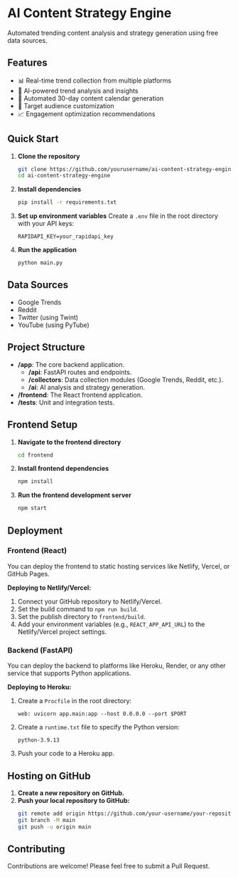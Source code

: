 # AI Content Strategy Engine

Automated trending content analysis and strategy generation using free data sources.

## Features

- 📊 Real-time trend collection from multiple platforms
- 🤖 AI-powered trend analysis and insights
- 📅 Automated 30-day content calendar generation
- 🎯 Target audience customization
- 📈 Engagement optimization recommendations

## Quick Start

1. **Clone the repository**
   ```bash
   git clone https://github.com/yourusername/ai-content-strategy-engine.git
   cd ai-content-strategy-engine
   ```

2. **Install dependencies**
   ```bash
   pip install -r requirements.txt
   ```

3. **Set up environment variables**
   Create a `.env` file in the root directory with your API keys:
   ```
   RAPIDAPI_KEY=your_rapidapi_key
   ```

4. **Run the application**
   ```bash
   python main.py
   ```

## Data Sources

- Google Trends
- Reddit
- Twitter (using Twint)
- YouTube (using PyTube)

## Project Structure

- **/app**: The core backend application.
  - **/api**: FastAPI routes and endpoints.
  - **/collectors**: Data collection modules (Google Trends, Reddit, etc.).
  - **/ai**: AI analysis and strategy generation.
- **/frontend**: The React frontend application.
- **/tests**: Unit and integration tests.

## Frontend Setup

1. **Navigate to the frontend directory**
   ```bash
   cd frontend
   ```

2. **Install frontend dependencies**
   ```bash
   npm install
   ```

3. **Run the frontend development server**
   ```bash
   npm start
   ```

## Deployment

### Frontend (React)

You can deploy the frontend to static hosting services like Netlify, Vercel, or GitHub Pages.

**Deploying to Netlify/Vercel:**

1.  Connect your GitHub repository to Netlify/Vercel.
2.  Set the build command to `npm run build`.
3.  Set the publish directory to `frontend/build`.
4.  Add your environment variables (e.g., `REACT_APP_API_URL`) to the Netlify/Vercel project settings.

### Backend (FastAPI)

You can deploy the backend to platforms like Heroku, Render, or any other service that supports Python applications.

**Deploying to Heroku:**

1.  Create a `Procfile` in the root directory:
    ```
    web: uvicorn app.main:app --host 0.0.0.0 --port $PORT
    ```
2.  Create a `runtime.txt` file to specify the Python version:
    ```
    python-3.9.13
    ```
3.  Push your code to a Heroku app.

## Hosting on GitHub

1.  **Create a new repository on GitHub.**
2.  **Push your local repository to GitHub:**
    ```bash
    git remote add origin https://github.com/your-username/your-repository.git
    git branch -M main
    git push -u origin main
    ```

## Contributing

Contributions are welcome! Please feel free to submit a Pull Request.

